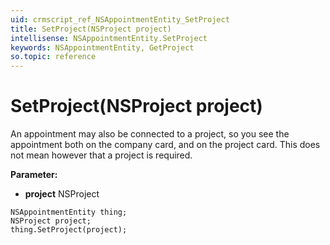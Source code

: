 ```yaml
---
uid: crmscript_ref_NSAppointmentEntity_SetProject
title: SetProject(NSProject project)
intellisense: NSAppointmentEntity.SetProject
keywords: NSAppointmentEntity, GetProject
so.topic: reference
---
```


# SetProject(NSProject project)

An appointment may also be connected to a project, so you see the appointment both on the company card, and on the project card. This does not mean however that a project is required.

**Parameter:** 
 - **project** NSProject

```crmscript
NSAppointmentEntity thing;
NSProject project;
thing.SetProject(project);
```

